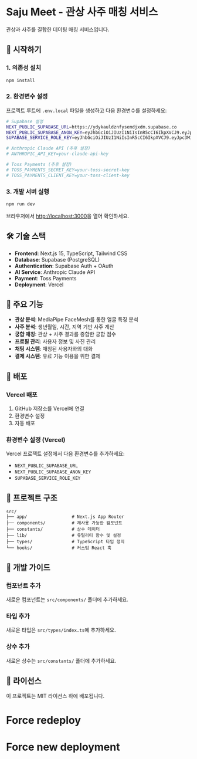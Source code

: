 # Saju Meet - 관상 사주 매칭 서비스

관상과 사주를 결합한 데이팅 매칭 서비스입니다.

## 🚀 시작하기

### 1. 의존성 설치
```bash
npm install
```

### 2. 환경변수 설정
프로젝트 루트에 `.env.local` 파일을 생성하고 다음 환경변수를 설정하세요:

```bash
# Supabase 설정
NEXT_PUBLIC_SUPABASE_URL=https://ydykauldznfysemdjxdm.supabase.co
NEXT_PUBLIC_SUPABASE_ANON_KEY=eyJhbGciOiJIUzI1NiIsInR5cCI6IkpXVCJ9.eyJpc3MiOiJzdXBhYmFzZSIsInJlZiI6InlkeWthdWxkem5meXNlbWRqeGRtIiwicm9sZSI6ImFub24iLCJpYXQiOjE3NTU3Mzk2MDksImV4cCI6MjA3MTMxNTYwOX0.cdQAFJA827Eiqlz7yH5Y54iBzkvGDsSS0G7ezCGpDTc
SUPABASE_SERVICE_ROLE_KEY=eyJhbGciOiJIUzI1NiIsInR5cCI6IkpXVCJ9.eyJpc3MiOiJzdXBhYmFzZSIsInJlZiI6InlkeWthdWxkem5meXNlbWRqeGRtIiwicm9sZSI6InNlcnZpY2Vfcm9sZSIsImlhdCI6MTc1NTczOTYwOSwiZXhwIjoyMDcxMzE1NjA5fQ.6JZFzYYBb_YA2yPB6wm5SZpgl75J_4K9gYV86fj0ck0

# Anthropic Claude API (추후 설정)
# ANTHROPIC_API_KEY=your-claude-api-key

# Toss Payments (추후 설정)
# TOSS_PAYMENTS_SECRET_KEY=your-toss-secret-key
# TOSS_PAYMENTS_CLIENT_KEY=your-toss-client-key
```

### 3. 개발 서버 실행
```bash
npm run dev
```

브라우저에서 [http://localhost:3000](http://localhost:3000)을 열어 확인하세요.

## 🛠️ 기술 스택

- **Frontend**: Next.js 15, TypeScript, Tailwind CSS
- **Database**: Supabase (PostgreSQL)
- **Authentication**: Supabase Auth + OAuth
- **AI Service**: Anthropic Claude API
- **Payment**: Toss Payments
- **Deployment**: Vercel

## 📱 주요 기능

- **관상 분석**: MediaPipe FaceMesh를 통한 얼굴 특징 분석
- **사주 분석**: 생년월일, 시간, 지역 기반 사주 계산
- **궁합 매칭**: 관상 + 사주 결과를 종합한 궁합 점수
- **프로필 관리**: 사용자 정보 및 사진 관리
- **채팅 시스템**: 매칭된 사용자와의 대화
- **결제 시스템**: 유료 기능 이용을 위한 결제

## 🚀 배포

### Vercel 배포
1. GitHub 저장소를 Vercel에 연결
2. 환경변수 설정
3. 자동 배포

### 환경변수 설정 (Vercel)
Vercel 프로젝트 설정에서 다음 환경변수를 추가하세요:
- `NEXT_PUBLIC_SUPABASE_URL`
- `NEXT_PUBLIC_SUPABASE_ANON_KEY`
- `SUPABASE_SERVICE_ROLE_KEY`

## 📁 프로젝트 구조

```
src/
├── app/                 # Next.js App Router
├── components/          # 재사용 가능한 컴포넌트
├── constants/           # 상수 데이터
├── lib/                 # 유틸리티 함수 및 설정
├── types/               # TypeScript 타입 정의
└── hooks/               # 커스텀 React 훅
```

## 🔧 개발 가이드

### 컴포넌트 추가
새로운 컴포넌트는 `src/components/` 폴더에 추가하세요.

### 타입 추가
새로운 타입은 `src/types/index.ts`에 추가하세요.

### 상수 추가
새로운 상수는 `src/constants/` 폴더에 추가하세요.

## 📄 라이선스

이 프로젝트는 MIT 라이선스 하에 배포됩니다.
# Force redeploy
# Force new deployment
